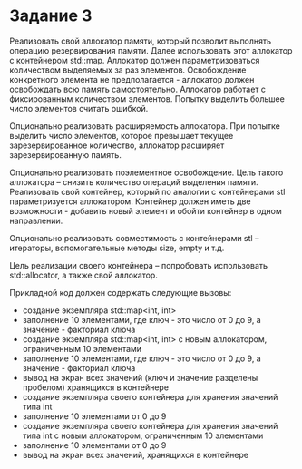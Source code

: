 # Задание 3

Реализовать свой аллокатор памяти, который позволит выполнять операцию резервирования памяти. Далее использовать этот аллокатор с контейнером std::map. Аллокатор должен параметризоваться количеством выделяемых за раз элементов. Освобождение конкретного элемента не предполагается - аллокатор должен освобождать всю память самостоятельно. Аллокатор работает с фиксированным количеством элементов. Попытку выделить большее число элементов считать ошибкой.

Опционально реализовать расширяемость аллокатора. При попытке выделить число элементов, которое превышает текущее зарезервированное количество, аллокатор расширяет зарезервированную память.

Опционально реализовать поэлементное освобождение. Цель такого аллокатора – снизить количество операций выделения памяти. Реализовать свой контейнер, который по аналогии с контейнерами stl параметризуется аллокатором. Контейнер должен иметь две возможности - добавить новый элемент и обойти контейнер в одном направлении.

Опционально реализовать совместимость с контейнерами stl – итераторы, вспомогательные методы size, empty и т.д.

Цель реализации своего контейнера – попробовать использовать std::allocator, а также свой аллокатор.

Прикладной код должен содержать следующие вызовы:

- создание экземпляра std::map<int, int>
- заполнение 10 элементами, где ключ - это число от 0 до 9, а значение - факториал ключа
- создание экземпляра std::map<int, int> с новым аллокатором, ограниченным 10 элементами
- заполнение 10 элементами, где ключ - это число от 0 до 9, а значение - факториал ключа
- вывод на экран всех значений (ключ и значение разделены пробелом) хранящихся в контейнере
- создание экземпляра своего контейнера для хранения значений типа int
- заполнение 10 элементами от 0 до 9
- создание экземпляра своего контейнера для хранения значений типа int с новым аллокатором, ограниченным 10 элементами
- заполнение 10 элементами от 0 до 9
- вывод на экран всех значений, хранящихся в контейнере
